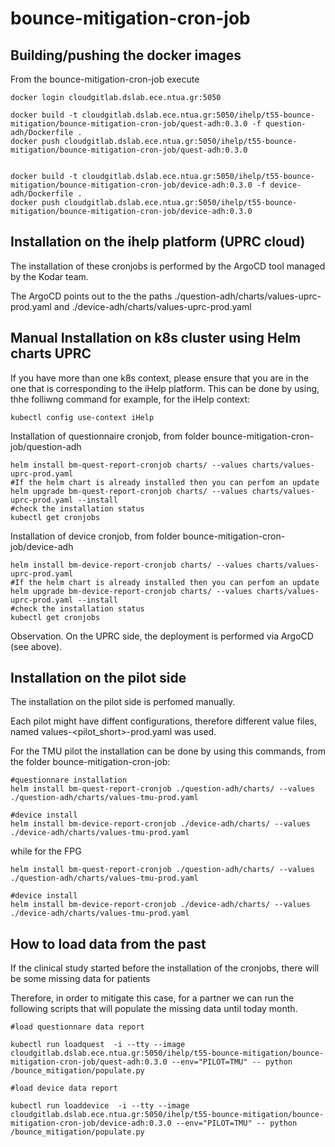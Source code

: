 # bounce-mitigation-cron-job



## Building/pushing the docker images

From the bounce-mitigation-cron-job execute
```
docker login cloudgitlab.dslab.ece.ntua.gr:5050

docker build -t cloudgitlab.dslab.ece.ntua.gr:5050/ihelp/t55-bounce-mitigation/bounce-mitigation-cron-job/quest-adh:0.3.0 -f question-adh/Dockerfile .
docker push cloudgitlab.dslab.ece.ntua.gr:5050/ihelp/t55-bounce-mitigation/bounce-mitigation-cron-job/quest-adh:0.3.0


docker build -t cloudgitlab.dslab.ece.ntua.gr:5050/ihelp/t55-bounce-mitigation/bounce-mitigation-cron-job/device-adh:0.3.0 -f device-adh/Dockerfile .
docker push cloudgitlab.dslab.ece.ntua.gr:5050/ihelp/t55-bounce-mitigation/bounce-mitigation-cron-job/device-adh:0.3.0

```

## Installation on the ihelp platform (UPRC cloud)

The installation of these cronjobs is performed by the ArgoCD tool managed by the Kodar team.

The ArgoCD points out to the the paths ./question-adh/charts/values-uprc-prod.yaml and ./device-adh/charts/values-uprc-prod.yaml
 

## Manual Installation on k8s cluster using Helm charts UPRC
If you have more than one k8s context, please ensure that you are in the one that is corresponding to the iHelp platform.
This can be done by using, thhe folliwng command  for example, for the iHelp context:
```
kubectl config use-context iHelp
```

Installation of questionnaire cronjob, from folder bounce-mitigation-cron-job/question-adh 
```
helm install bm-quest-report-cronjob charts/ --values charts/values-uprc-prod.yaml
#If the helm chart is already installed then you can perfom an update 
helm upgrade bm-quest-report-cronjob charts/ --values charts/values-uprc-prod.yaml --install
#check the installation status
kubectl get cronjobs
```

Installation of device cronjob, from folder bounce-mitigation-cron-job/device-adh
```
helm install bm-device-report-cronjob charts/ --values charts/values-uprc-prod.yaml
#If the helm chart is already installed then you can perfom an update 
helm upgrade bm-device-report-cronjob charts/ --values charts/values-uprc-prod.yaml --install
#check the installation status
kubectl get cronjobs
```

Observation. On the UPRC side, the deployment is performed via ArgoCD (see above).


## Installation on the pilot side

The installation on the pilot side is perfomed manually.

Each pilot might have diffent configurations, therefore different value files, named values-<pilot_short>-prod.yaml was used.

For the TMU pilot the installation can be done by using this commands, from the folder bounce-mitigation-cron-job: 

```
#questionnare installation
helm install bm-quest-report-cronjob ./question-adh/charts/ --values ./question-adh/charts/values-tmu-prod.yaml

#device install
helm install bm-device-report-cronjob ./device-adh/charts/ --values ./device-adh/charts/values-tmu-prod.yaml

```

while for the FPG

```
helm install bm-quest-report-cronjob ./question-adh/charts/ --values ./question-adh/charts/values-tmu-prod.yaml

#device install
helm install bm-device-report-cronjob ./device-adh/charts/ --values ./device-adh/charts/values-tmu-prod.yaml

```

## How to load data from the past 
If the clinical study started before the installation of the cronjobs, there will be some missing data for patients

Therefore, in order to mitigate this case, for a partner we can run the following scripts that will populate the missing data until today month.

```
#load questionnare data report

kubectl run loadquest  -i --tty --image cloudgitlab.dslab.ece.ntua.gr:5050/ihelp/t55-bounce-mitigation/bounce-mitigation-cron-job/quest-adh:0.3.0 --env="PILOT=TMU" -- python /bounce_mitigation/populate.py

#load device data report

kubectl run loaddevice  -i --tty --image cloudgitlab.dslab.ece.ntua.gr:5050/ihelp/t55-bounce-mitigation/bounce-mitigation-cron-job/device-adh:0.3.0 --env="PILOT=TMU" -- python /bounce_mitigation/populate.py
``` 


